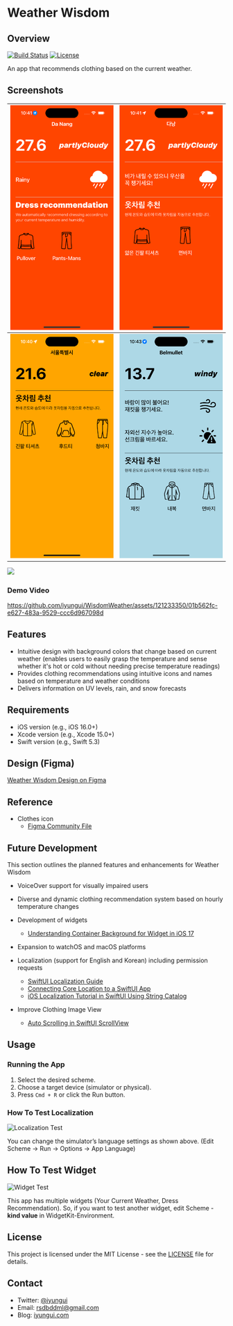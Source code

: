 # Weather Wisdom

## Overview

[![Build Status](https://img.shields.io/badge/build-passing-brightgreen.svg)](https://github.com/iyungui/WisdomWeather)
[![License](https://img.shields.io/badge/license-MIT-blue.svg)](LICENSE)

An app that recommends clothing based on the current weather.

## Screenshots

| ![Screenshot 1](</Screenshot/Simulator Screenshot - iPhone 15 Pro - 2024-06-26 at 22.41.54.png>) | ![Screenshot 2](</Screenshot/Simulator Screenshot - iPhone 15 Pro - 2024-06-26 at 22.41.35.png>) |
|---|---|
| ![Screenshot 3](</Screenshot/Simulator Screenshot - iPhone 15 Pro - 2024-06-26 at 22.40.34.png>) | ![Screenshot 4](</Screenshot/Simulator Screenshot - iPhone 15 Pro - 2024-06-26 at 22.43.08.png>) |

![](</Screenshot/Screenshot 2024-06-27 at 2.26.38 PM.png>)

### Demo Video

https://github.com/iyungui/WisdomWeather/assets/121233350/01b562fc-e627-483a-9529-ccc6d967098d



## Features

- Intuitive design with background colors that change based on current weather (enables users to easily grasp the temperature and sense whether it's hot or cold without needing precise temperature readings)
- Provides clothing recommendations using intuitive icons and names based on temperature and weather conditions
- Delivers information on UV levels, rain, and snow forecasts


## Requirements

- iOS version (e.g., iOS 16.0+)
- Xcode version (e.g., Xcode 15.0+)
- Swift version (e.g., Swift 5.3)

## Design (Figma)

[Weather Wisdom Design on Figma](https://www.figma.com/design/qVAX105pzowRtA0sRngAiM/Untitled?node-id=0-1&t=qFp0CK43vTooFQcG-1)

## Reference

- Clothes icon
    - [Figma Community File](https://www.figma.com/community/file/1269887446772963016)

## Future Development

This section outlines the planned features and enhancements for Weather Wisdom

- VoiceOver support for visually impaired users
- Diverse and dynamic clothing recommendation system based on hourly temperature changes
- Development of widgets
    - [Understanding Container Background for Widget in iOS 17](https://swiftsenpai.com/development/widget-container-background/)
- Expansion to watchOS and macOS platforms
- Localization (support for English and Korean) including permission requests

    - [SwiftUI Localization Guide](https://velog.io/@stealmh/SwiftUI-Localization현지화)
    - [Connecting Core Location to a SwiftUI App](https://coledennis.medium.com/tutorial-connecting-core-location-to-a-swiftui-app-dc62563bd1de)
    - [iOS Localization Tutorial in SwiftUI Using String Catalog](https://medium.com/@hyleedevelop/ios-localization-tutorial-in-swiftui-using-string-catalog-9307953d8082)

- Improve Clothing Image View <auto scroll view>
    - [Auto Scrolling in SwiftUI ScrollView](https://apoorv487.medium.com/swiftui-scrollview-auto-scrolling-manual-scrolling-to-a-particular-position-7c1c6eadbaf7)

## Usage

### Running the App

1. Select the desired scheme.
2. Choose a target device (simulator or physical).
3. Press `Cmd + R` or click the Run button.

### How To Test Localization

![Localization Test](</Screenshot/Screenshot 2024-06-26 at 3.23.17 PM.png>)

You can change the simulator’s language settings as shown above.
(Edit Scheme → Run → Options → App Language)

## How To Test Widget

![Widget Test](</Screenshot/Screenshot 2024-06-27 at 2.22.35 PM.png>)

This app has multiple widgets (Your Current Weather, Dress Recommendation).
So, if you want to test another widget, edit Scheme - **kind value** in WidgetKit-Environment.

## License

This project is licensed under the MIT License - see the [LICENSE](LICENSE) file for details.

## Contact

- Twitter: [@iyungui](https://x.com/iyungui)
- Email: rsdbddml@gmail.com
- Blog: [iyungui.com](https://iyungui.me)
